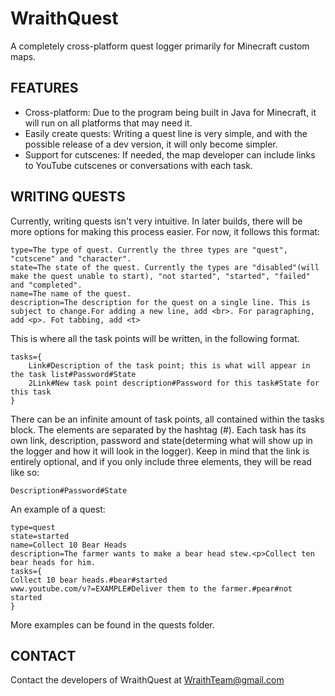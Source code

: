 WraithQuest
===========

A completely cross-platform quest logger primarily for Minecraft custom maps.

## FEATURES

* Cross-platform: Due to the program being built in Java for Minecraft, it will run on all platforms that may need it.
* Easily create quests: Writing a quest line is very simple, and with the possible release of a dev version, it will only become simpler.
* Support for cutscenes: If needed, the map developer can include links to YouTube cutscenes or conversations with each task.

## WRITING QUESTS

Currently, writing quests isn't very intuitive. In later builds, there will be more options for making this process easier.
For now, it follows this format:

	type=The type of quest. Currently the three types are "quest", "cutscene" and "character".
	state=The state of the quest. Currently the types are "disabled"(will make the quest unable to start), "not started", "started", "failed" and "completed".
	name=The name of the quest.
	description=The description for the quest on a single line. This is subject to change.For adding a new line, add <br>. For paragraphing, add <p>. Fot tabbing, add <t>

This is where all the task points will be written, in the following format.

	tasks={
		Link#Description of the task point; this is what will appear in the task list#Password#State
		2Link#New task point description#Password for this task#State for this task
	}

There can be an infinite amount of task points, all contained within the tasks block. The elements are separated by the hashtag (#).
Each task has its own link, description, password and state(determing what will show up in the logger and how it will look in the logger).
Keep in mind that the link is entirely optional, and if you only include three elements, they will be read like so:

	Description#Password#State

An example of a quest:

	type=quest
	state=started
	name=Collect 10 Bear Heads
	description=The farmer wants to make a bear head stew.<p>Collect ten bear heads for him.
	tasks={
	Collect 10 bear heads.#bear#started
	www.youtube.com/v?=EXAMPLE#Deliver them to the farmer.#pear#not started
	}

More examples can be found in the quests folder.

## CONTACT

Contact the developers of WraithQuest at
WraithTeam@gmail.com
